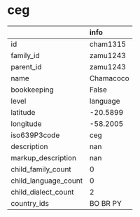 # ceg
|                      | info      |
|:---------------------|:----------|
| id                   | cham1315  |
| family_id            | zamu1243  |
| parent_id            | zamu1243  |
| name                 | Chamacoco |
| bookkeeping          | False     |
| level                | language  |
| latitude             | -20.5899  |
| longitude            | -58.2005  |
| iso639P3code         | ceg       |
| description          | nan       |
| markup_description   | nan       |
| child_family_count   | 0         |
| child_language_count | 0         |
| child_dialect_count  | 2         |
| country_ids          | BO BR PY  |